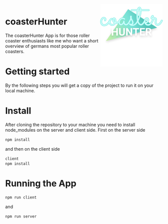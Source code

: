 <img src=client/src/assets/coasterhunter-logo.svg alt="coaster hunter logo" align="right" width="200"/>

# coasterHunter

The coasterHunter App is for those roller coaster enthusiasts like me who want a short overview of germans most popular roller coasters.

# Getting started

By the following steps you will get a copy of the project to run it on your local machine.

# Install

After cloning the repository to your machine you need to install node_modules on the server and client side.
First on the server side

```
npm install
```

and then on the client side

```
client
npm install
```

# Running the App

```
npm run client
```

and

```
npm run server
```
